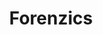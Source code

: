 ---
title: "Forenzics"
summary: ""
image: "forenzics.jpg"
apple_music_artist_url: "https://music.apple.com/gb/artist/forenzics/310480472"
---